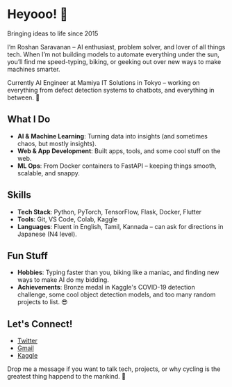 # Heyooo! 👋  
Bringing ideas to life since 2015

I’m Roshan Saravanan – AI enthusiast, problem solver, and lover of all things tech. When I’m not building models to automate everything under the sun, you’ll find me speed-typing, biking, or geeking out over new ways to make machines smarter.

Currently AI Engineer at Mamiya IT Solutions in Tokyo – working on everything from defect detection systems to chatbots, and everything in between. 🚀

## What I Do
- **AI & Machine Learning**: Turning data into insights (and sometimes chaos, but mostly insights).
- **Web & App Development**: Built apps, tools, and some cool stuff on the web.
- **ML Ops**: From Docker containers to FastAPI – keeping things smooth, scalable, and snappy.

## Skills  
- **Tech Stack**: Python, PyTorch, TensorFlow, Flask, Docker, Flutter  
- **Tools**: Git, VS Code, Colab, Kaggle  
- **Languages**: Fluent in English, Tamil, Kannada – can ask for directions in Japanese (N4 level).

## Fun Stuff
- **Hobbies**: Typing faster than you, biking like a maniac, and finding new ways to make AI do my bidding.  
- **Achievements**: Bronze medal in Kaggle's COVID-19 detection challenge, some cool object detection models, and too many random projects to list. 😎

## Let's Connect!  
- [Twitter](https://twitter.com/theUnrealSamurai)  
- [Gmail](mailto:roshan.saravanan001@gmail.com)  
- [Kaggle](https://kaggle.com/theUnrealSamurai)  

Drop me a message if you want to talk tech, projects, or why cycling is the greatest thing happend to the mankind. 🚴
